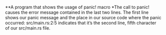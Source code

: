 **A program that shows the usage of panic! macro
*The call to panic! causes the error message contained in the last two lines.
The first line shows our panic message and the place in our source code where 
the panic occurred: src/main.rs:2:5 indicates that it’s the second line, fifth 
character of our src/main.rs file.

